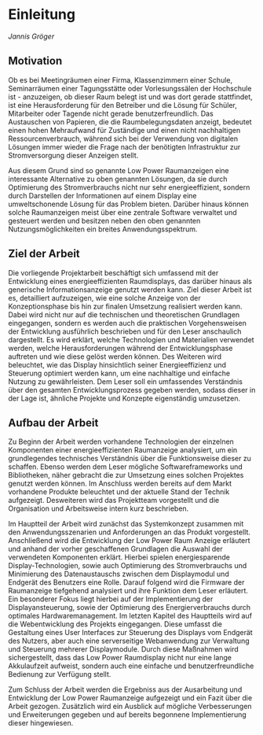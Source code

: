 # Einleitung

_Jannis Gröger_

## Motivation
<!-- Hinführen zum Thema, Leser interessieren -->
Ob es bei Meetingräumen einer Firma, Klassenzimmern einer Schule, Seminarräumen einer Tagungsstätte oder Vorlesungssälen der Hochschule ist - anzuzeigen, ob dieser Raum belegt ist und was dort gerade stattfindet, ist eine Herausforderung für den Betreiber und die Lösung für Schüler, Mitarbeiter oder Tagende nicht gerade benutzerfreundlich. Das Austauschen von Papieren, die die Raumbelegungsdaten anzeigt, bedeutet einen hohen Mehraufwand für Zuständige und einen nicht nachhaltigen Ressourcenverbrauch, während sich bei der Verwendung von digitalen Lösungen immer wieder die Frage nach der benötigten Infrastruktur zur Stromversorgung dieser Anzeigen stellt.

Aus diesem Grund sind so genannte Low Power Raumanzeigen eine interessante Alternative zu oben genannten Lösungen, da sie durch Optimierung des Stromverbrauchs nicht nur sehr energieeffizient, sondern durch Darstellen der Informationen auf einem Display eine umweltschonende Lösung für das Problem bieten. Darüber hinaus können solche Raumanzeigen meist über eine zentrale Software verwaltet und gesteuert werden und besitzen neben den oben genannten Nutzungsmöglichkeiten ein breites Anwendungsspektrum.  

## Ziel der Arbeit
<!-- Universelles Raumdisplay bauen -->
Die vorliegende Projektarbeit beschäftigt sich umfassend mit der Entwicklung eines energieeffizienten Raumdisplays, das darüber hinaus als generische Informationsanzeige genutzt werden kann. Ziel dieser Arbeit ist es, detailliert aufzuzeigen, wie eine solche Anzeige von der Konzeptionsphase bis hin zur finalen Umsetzung realisiert werden kann. Dabei wird nicht nur auf die technischen und theoretischen Grundlagen eingegangen, sondern es werden auch die praktischen Vorgehensweisen der Entwicklung ausführlich beschrieben und für den Leser anschaulich dargestellt. Es wird erklärt, welche Technologien und Materialien verwendet werden, welche Herausforderungen während der Entwicklungsphase auftreten und wie diese gelöst werden können. Des Weiteren wird beleuchtet, wie das Display hinsichtlich seiner Energieeffizienz und Steuerung optimiert werden kann, um eine nachhaltige und einfache Nutzung zu gewährleisten. Dem Leser soll ein umfassendes Verständnis über den gesamten Entwicklungsprozess gegeben werden, sodass dieser in der Lage ist, ähnliche Projekte und Konzepte eigenständig umzusetzen.

## Aufbau der Arbeit
<!-- Überblick der Kapitel -->
Zu Beginn der Arbeit werden vorhandene Technologien der einzelnen Komponenten einer energieeffizienten Raumanzeige analysiert, um ein grundlegendes technisches Verständnis über die Funktionsweise dieser zu schaffen. Ebenso werden dem Leser mögliche Softwareframeworks und Bibliotheken, näher gebracht die zur Umsetzung eines solchen Projektes genutzt werden können. Im Anschluss werden bereits auf dem Markt vorhandene Produkte beleuchtet und der aktuelle Stand der Technik aufgezeigt. Desweiteren wird das Projektteam vorgestellt und die Organisation und Arbeitsweise intern kurz beschrieben.

Im Hauptteil der Arbeit wird zunächst das Systemkonzept zusammen mit den Anwendungsszenarien und Anforderungen an das Produkt vorgestellt. Anschließend wird die Entwicklung der Low Power Raum Anzeige erläutert und anhand der vorher geschaffenen Grundlagen die Auswahl der verwendeten Komponenten erklärt. Hierbei spielen energiesparende Display-Technologien, sowie auch Optimierung des Stromverbrauchs und Minimierung des Datenaustauschs zwischen dem Displaymodul und Endgerät des Benutzers eine Rolle. Darauf folgend wird die Firmware der Raumanzeige tiefgehend analysiert und ihre Funktion dem Leser erläutert. Ein besonderer Fokus liegt hierbei auf der Implementierung der Displayansteuerung, sowie der Optimierung des Energierverbrauchs durch optimales Hardwaremanagement. Im letzten Kapitel des Hauptteils wird auf die Webentwicklung des Projekts eingegangen. Diese umfasst die Gestaltung eines User Interfaces zur Steuerung des Displays vom Endgerät des Nutzers, aber auch eine serverseitige  Webanwendung zur Verwaltung und Steuerung mehrerer Displaymodule. Durch diese Maßnahmen wird sichergestellt, dass das Low Power Raumdisplay nicht nur eine lange Akkulaufzeit aufweist, sondern auch eine einfache und benutzerfreundliche Bedienung zur Verfügung stellt.  

Zum Schluss der Arbeit werden die Ergebniss aus der Ausarbeitung und Entwicklung der Low Power Raumanzeige aufgezeigt und ein Fazit über die Arbeit gezogen. Zusätzlich wird ein Ausblick auf mögliche Verbesserungen und Erweiterungen gegeben und auf bereits begonnene Implementierung dieser hingewiesen.
